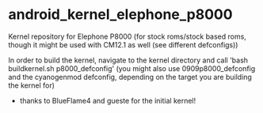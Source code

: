 # android_kernel_elephone_p8000
Kernel repository for Elephone P8000 (for stock roms/stock based roms, though it might be used with CM12.1 as well (see different defconfigs))  
  
In order to build the kernel, navigate to the kernel directory and call 'bash buildkernel.sh p8000_defconfig' (you might also use 0909p8000_defconfig and the cyanogenmod defconfig, depending on the target you are building the kernel for)  
* thanks to BlueFlame4 and gueste for the initial kernel!
